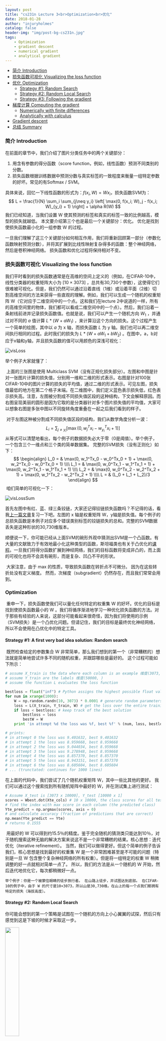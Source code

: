```yaml
---
layout: post
title: "cs231n Lecture 3<br>Optimization<br>优化"
date: 2018-01-28
author: "injuryholmes"
catalog: false
header-img: "img/post-bg-cs231n.jpg"
tags:
    - Optimization
    - gradient descent
    - numerical gradient
    - analytical gradient
---
```


- [简介 Introduction](#intro)
- [损失函数可视化 Visualizing the loss function](#vis)
- [优化 Optimization](#optimization)
  - [Strategy #1: Random Search](#opt1)
  - [Strategy #2: Random Local Search](#opt2)
  - [Strategy #3: Following the gradient](#opt3)
- [梯度计算 Computing the gradient](#gradcompute)
  - [Numerically with finite differences](#numerical)
  - [Analytically with calculus](#analytic)
- [Gradient descent](#gd)
- [总结 Summary](#summary)

<a name='intro'></a>

### 简介 Introduction

在前面的章节中，我们介绍了图片分类任务中的两个关键部分：

1. 用含有参数的得分函数（score function，例如，线性函数）预测不同类别的分数。
2. 损失函数根据训练数据中预测分数与真实标签的一致程度来衡量一组特定参数的好坏。常见的有Softmax / SVM。

具体来说，回忆一下线性函数的形式为：$f(x_i, W) =  W x_i$，损失函数SVM为：
$$
L = \frac{1}{N} \sum_i \sum_{j\neq y_i} \left[ \max(0, f(x_i; W)_j - f(x_i; W)_{y_i} + 1) \right] + \alpha R(W)
$$
我们已经知道，当我们设置 W 使其预测的标签和真实的标签一致的比例越高，模型的损失就越低。 本文要介绍第三个也是最后一个关键部分：优化。 优化是找到使损失函数最小化的一组参数 W 的过程。

​	一旦我们理解了这三个关键部分如何相互作用，我们将重新回顾第一部分（参数化函数映射预测分数），并将其扩展到比线性映射复杂得多的函数：整个神经网络，然后是卷积神经网络。 损失函数和优化过程将保持相对不变。

<a name='vis'></a>

### 损失函数可视化 Visualizing the loss function

​	我们平时看到的损失函数通常是在高维的空间上定义的（例如，在CIFAR-10中，线性分类器的权重矩阵大小为 $[10×3073]$ ，总共有30,730个参数），这使得它们很难被可视化。但是，我们仍然可以通过沿着直线（1维）或沿着平面（2维）切割高维空间的方法来获得一些直观的理解。例如，我们可以生成一个随机的权重矩阵 W（它对应于二维空间中的一个点。这和我们在lecture 2中说道的一样，所有的高维空间里的物体，我们都可以看成二维空间中的一个点）。然后，我们沿着一条射线前进并记录损失函数值。也就是说，我们可以产生一个随机方向 $W_1$ ，并通过对不同的 $a$ 值计算 $L* (W + aW_1)$ ，来计算沿这个方向的损失。这个过程产生一个简单的绘图，其中以 $a$ 为 x 轴，而损失函数 $L$ 为 y 轴。我们也可以再二维空间执行相同的过程。此时我们的损失为 $L * (W + aW_1 + bW_2)$ 。在图中，a，b对应于x轴和y轴，并且损失函数的值可以用颜色的深浅可视化：

![visLoss](/img/in-post/2018-01-28-optimization/visLoss.png)

举个例子大家就懂了：

​	上面的三张图是使用 Multiclass SVM（没有正规化损失部分）。左图和中图是针对一张图片计算的损失值，分别用一维和二维的形式表示。右图是针对100张CIFAR-10中的图片计算的损失的平均值，通过二维的形式表示。可见左图，损失值最低的地方在第二个格子末端。在二维图中，我们定义蓝色表示损失低，红色表示损失高。注意，左图被分割成不同损失值区段的这种结构，下文会解释原因。而右图呈现美丽的圆形是因为它取的是分类器针对多个图片损失值的平均值，大家可以想象右图是多张中图以不同旋转角度重叠在一起之后我们看到的样子。

​	对于左图这种被分割成不同损失值区段的结构，我们从数学角度分析一波：
$$
L_i = \sum_{j\neq y_i} \left[ \max(0, w_j^Tx_i - w_{y_i}^Tx_i + 1) \right]
$$
​	从等式可以清楚地看出，每个例子的数据损失必大于零（0是阈值）。举个例子，一个包含三个一维点和三个类的简单数据集。 完整的SVM损失（没有正则化）如下：
$$
\begin{align}
L_0 = & \max(0, w_1^Tx_0 - w_0^Tx_0 + 1) + \max(0, w_2^Tx_0 - w_0^Tx_0 + 1) \\\\
L_1 = & \max(0, w_0^Tx_1 - w_1^Tx_1 + 1) + \max(0, w_2^Tx_1 - w_1^Tx_1 + 1) \\\\
L_2 = & \max(0, w_0^Tx_2 - w_2^Tx_2 + 1) + \max(0, w_1^Tx_2 - w_2^Tx_2 + 1) \\\\
L = & (L_0 + L_1 + L_2)/3
\end{align}
$$
​	咱们简单的可视化一下：

![visLossSum](/img/in-post/2018-01-28-optimization/visLossSum.png)

​	首先左图中有红、蓝、绿三条铰链，大家还记得铰链损失函数吗？不记得的话，看我[上一篇文章](http://injuryholmes.me/2018/01/21/linear-classification/)复习一下吧。左图的 x 轴是权重矩阵 W，y轴是损失值。每个例子的总损失函数是本例子对应多个错误类别标签的铰链损失的总和。完整的SVM数据丢失是这种形状的30,730维版本。

​	顺便说一下，你可能已经从上面SVM的碗形外观中猜测出SVM是一个凸函数。有大量的文献致力于有效地最小化这种类型的函数，斯坦福类也有关于凸优化的[课程](http://stanford.edu/~boyd/cvxbook/)。一旦我们将得分函数扩展到神经网络，我们的目标函数将变成非凸的，而上面的可视化也将不会具有碗形，而是复杂、凹凸不平的形状。

​	大家注意，由于 max 的性质，导致损失函数在转折点不可微分。 因为在这些转折处没有定义梯度。 然而，次梯度（subgradient）仍然存在，而且我们常常会用到。

<a name='optimization'></a>

### Optimization

​	重申一下，损失函数使我们可以量化任何特定的权重集 W 的好坏。优化的目标是找到使损失函数最小的 W 。我们将循序渐进地学习一种优化损失函数的方法。对于那些有经验的人来说，这部分可能看起来很奇怪，因为我们将使用的示例（SVM损失）是一个凸优化问题。但请记住，我们的目标是最终优化神经网络，所以不会使用在凸优化中的特定工具。

<a name='opt1'></a>

#### Strategy #1: A first very bad idea solution: Random search

​	既然检查给定的参数集合 W 非常简单，那么我们想到的第一个（非常糟糕的）想法就是简单地尝试许多不同的随机权重，并跟踪哪些是最好的。 这个过程可能如下所示：

```python
# assume X_train is the data where each column is an example 维度(3073, 50,000)
# assume Y_train are the labels 维度(50000, )
# assume the function L evaluates the loss function

bestloss = float("inf") # Python assigns the highest possible float value
for num in xrange(1000):
    W = np.random.randn(10, 3073) * 0.0001 # generate random parameters
    loss = L(X_train, Y_train, W) # get the loss over the entire training set
    if loss < bestloss: # keep track of the best solution
        bestloss = loss
        bestW = W
    print 'in attempt %d the loss was %f, best %f' % (num, loss, bestloss)

# prints:
# in attempt 0 the loss was 9.401632, best 9.401632
# in attempt 1 the loss was 8.959668, best 8.959668
# in attempt 2 the loss was 9.044034, best 8.959668
# in attempt 3 the loss was 9.278948, best 8.959668
# in attempt 4 the loss was 8.857370, best 8.857370
# in attempt 5 the loss was 8.943151, best 8.857370
# in attempt 6 the loss was 8.605604, best 8.605604
# ... (trunctated: continues for 1000 lines)
```

在上面的代码中，我们尝试了几个随机权重矩阵 W，其中一些比其他的更好。 我们可以通过这个搜索找到所有随机矩阵中最好的 W，并在测试集上进行测试：

```python
# Assume X_test is [3073 x 10000], Y_test [10000 x 1]
scores = Wbest.dot(Xte_cols) # 10 x 10000, the class scores for all test examples
# find the index with max score in each column (the predicted class)
Yte_predict = np.argmax(scores, axis = 0)
# and calculate accuracy (fraction of predictions that are correct)
np.mean(Yte_predict == Yte)
# returns 0.1555
```

​	用最好的 W 可以得到约15.5％的精度。鉴于完全随机的猜测类只能达到10％，对于随机搜索这种无脑的解决方案来说这不是一个非常糟糕的结果。
​	核心思想：迭代优化（iterative refinement）。 当然，我们可以做得更好。但这个简单的例子告诉我们，核心思想是找到最好的权重集 W 是一个非常困难甚至是不可能的问题（特别是一旦 W 包含整个复杂神经网络的所有权重）。但是将一组特定的权重 W 稍微调整的好一点就相对简单一点了。 所以，我们的方法是从一个随机的 W 开始，然后迭代地优化它，每次都稍微好一点。

 	举个例子：你是一个被蒙住眼睛的徒步旅行者。 在山路上徒步，并试图达到底部。 在CIFAR-10的例子中，由于 W 的尺寸是10×3073，所以山是30,730维。在山上的每一个点我们都拥有特定的损失（海拔高度）。

<a name='opt2'></a>

#### Strategy #2: Random Local Search

​	你可能会想到的第一个策略是试图在一个随机的方向上小心翼翼的试探，然后只有感觉到这是下坡的时候才采取这一步。

<img src="/img/in-post/2018-01-28-optimization/tryStep.jpg" width="30%">

具体来说，我们将从随机 W 开始，产生随机扰动 $\delta W$ 。如果 $W+\delta W$ 对应的损失较低的话，我们就执行更新。 此过程的代码如下所示：

```python
W = np.random.randn(10, 3073) * 0.001 # generate random starting W
bestloss = float("inf")
fir i in xrange(1000):
    step_size = 0.001
    Wtry = W + np.random.randn(10, 3073) * step_size
    loss = L(Xtr_cols, Ytr, Wtry)
    if loss < bestloss:
        W = Wtry
        bestloss = loss
    print 'iter %d loss is %f' % (i, bestloss)
```

​	我们同样跑1000次。该方法在测试集上实现了21.4％的准确性。 比随机强，但是仍然很浪费，计算量很大。

<a name='opt3'></a>

#### Strategy #3: Following the Gradient

​	上一个例子中，我们试图在权重空间中找到一个方向来改善我们的权重（更低的损失值）。而事实上，我们不需要随机搜索一个方向，再判断它的好坏。我们可以直接计算出最好的方向，这个方向在数学上保证是最陡峭的下降方向。这个方向将与损失函数的梯度（**gradient**）有关。好比我们爬山的时候，感觉最陡峭的方向。

​	在一维函数中，斜率是函数在任何点的瞬时变化率。梯度是函数的斜率的泛化，比如我们的 W 是高维的，所以对应的，从单个斜率变成一组斜率组成的向量。换句话说，梯度就是空间中每一个维度的斜率（slope或者derivative）组成的向量。高中学过的倒数就是一个一维函数梯度的例子。
$$
\frac{df(x)}{dx} = \lim_{h\ \to 0} \frac{f(x + h) - f(x)}{h}
$$
​	当函数采用一个数字向量而不是单一个数字的时候，我们称每一维度的倒数为偏导数（prtial derivatives），而梯度就是每个维度上的偏导数共同组成的一个向量。

<a name='gradcompute'></a>

### Computing the gradient

​	有两种计算梯度的方法，一个缓慢的，近似的但容易的方法——数值梯度（numerical gradient），以及一个快速，准确，但更容易出错的方法，需要微积分——分析梯度（analytic gradient）。 

<a name='numerical'></a>

#### Computing the gradient numerically with finite differences

​	上面给出的公式允许我们以数值方式计算梯度。 下面是一个函数，它计算函数`f`在`x`处的导数。

```python
def eval_numerical_gradient(f, x):
    """
    a native implementation of numerical gradient of f at x
    - f should be a function that takes a single argument
    - x is the point (numpy array) to evaluate the gradient at
    """
    
    fx = f(x) # evaluate function value at original point
    grad = np.zeros(x.shape)
    h = 0.00001
    
    # iterate over all indexes in x
    it = np.nditer(x, flags=['muilti_index'], op_flags=['readwrite'])
    while not it.finished:
        # evaluate function at x+h
        ix = it.multi_index
        old_value = x[ix]
        x[ix] = old_value + h # increment by h
        fxh = f(x) # evaluate f(x + h)
        x[ix] = old_value # restore to previous value (very important!)
       	
        # compute the partial derivate
        grad[ix] = (fxh - fx) / h # the slope
        it.iternext() # step to next dimention
    return grad
```

按照上面给出的梯度公式，上面的代码逐个遍历所有维度，沿该维度做一个小的变化`h`，并通过查看函数的变化来计算损失函数沿着该维度的偏导数。 变量`grad`即是完整的梯度。

​	**实际情况**。 请注意，在数学公式中，我们希望`h`趋向于零来计算梯度，但实际上通常使用非常小的值（例如在示例中看到的1e-5）就足够了。 当然，最理想的情况是，在计算机算力允许的情况下，挑选尽量小的步长。 另外，在实践中，使用中心差分公式计算数值梯度通常更好：$[f(x + h)-f(x-h)] / 2h$。 详情请参阅[维基](https://en.wikipedia.org/wiki/Numerical_differentiation)。

​	我们可以使用上面的梯度计算函数来计算给定函数任意点处的梯度。 我们来看一个例子，给定一个权重矩阵`W`，计算CIFAR-10损失函数的梯度：

```python
# to use the generic code above we want a function that takes a single argument
# (the weight in our case) so we close over X_train and Y_train

def CIFAR10_loss_fun(W):
    return L(X_train, Y_train, W)

W = np.random.rand(10, 3073) * 0.001 # random weight vector
df = eval_numerical_gradient(CIFAR_loss_fun, W) # get the gradient
```

梯度告诉我们沿着每个维度的损失函数的斜率，**它给我们描述了山谷的地形图**，我们可以用它来进行更新：

```python
loss_original = CIFAR10_loss_fun(W) # the original loss
print 'original loss: %f' % (loss_original, )

# lets see the effect of multiple step sizes
for step_size_log in [-10, -9, -8, -7, -6, -5, -4, -3, -2, -1]:
    step_size = 10 ** step_size_log
    W_new = W - step_size * df # new position in the weight space
    loss_new = CIFAR10_loss_fun(W_new)
    print 'for step size %f new loss: %f' % (step_size, loss_new)
    
# prints:
# original loss: 2.200718
# for step size 1.000000e-10 new loss: 2.200652
# for step size 1.000000e-09 new loss: 2.200057
# for step size 1.000000e-08 new loss: 2.194116
# for step size 1.000000e-07 new loss: 2.135493
# for step size 1.000000e-06 new loss: 1.647802
# for step size 1.000000e-05 new loss: 2.844355
# for step size 1.000000e-04 new loss: 25.558142
# for step size 1.000000e-03 new loss: 254.086573
# for step size 1.000000e-02 new loss: 2539.370888
# for step size 1.000000e-01 new loss: 25392.214036
```

**更新梯度方向为负**。在上面的代码中，请注意，为了计算`W_new`，我们对梯度`df`的负方向进行更新，因为我们希望我们的损失函数减少而不是增加。

**步长的影响**。梯度告诉我们函数的增长速度最快的方向（损失增加、或者减少最快的方向），但是并没有告诉我们该沿着这个方向走多远。 正如我们后面将会看到的那样，选择步长（也称 learning rate）将成为训练神经网络中最重要的（也是最令人头痛的）超参数设置之一。 在我们蒙着眼睛的寻找山丘最低点的比喻中，我们感觉到我们的脚下方的山坡向某个方向倾斜，但是我们应该采取的步长是不确定的。 如果我们谨慎地调整脚步，我们可以持续地取得非常小的进展（这相当于有一个小步幅）。 相反，我们可以选择做出一个大的，自信的步骤，试图更快地下降，但这可能没有回报。 正如上面的代码示例，在某个时刻，采取更大的步骤会导致更高的损失，因为我们`overstep`了。

​	让我们可视化步长的影响，如下图所示。

<img src="/img/in-post/2018-01-28-optimization/visStepsize.png" width="40%">

​	我们从某个特定的 W 点开始（别忘了每一个点代表某一个权重矩阵W），计算该 W 的梯度（或者说梯度的反向（减小的方向）—— 白色箭头），它告诉我们损失函数最急剧下降的方向。 小步骤可能会导致持续但缓慢的进展，我们会慢慢地往深蓝色的区域移动。 大步骤可以带来更好的进展，但风险更大。 请注意，最终，如果步长过大，我们会`overshoot`，并使损失更严重，例如，我们可能直接从浅蓝色地方跑到绿色的区域。 步长将成为我们必须仔细调整的最重要的超参数之一。

​	**效率问题**。你可能已经注意到，这种数值法计算梯度的时间复杂度是和参数（维度）的多少成线性比例。 在我们的例子中，我们总共有30730个参数，因此必须对损失函数进行30,731（origin + 30730 new）次评估，以评估梯度并仅执行单个参数更新。 这个问题只会变得更糟，因为现代的神经网络常常地拥有数千万个参数。 显然，这个策略是不可扩展的，我们需要更好的方法。

​	<a name='analytic'></a>

#### Computing the gradient analytically with Calculus

​	我们把上述计算梯度的方法叫做numerical gradient，理解起来很简单，但缺点是它是近似的（因为我们必须选择小的h值，而真正的梯度定义为当h趋向于0的极限）， 而且算力昂贵。 计算梯度的第二种方法是使用微积分（calculus）进行分析计算，这使得我们能够得出梯度的直接公式（无近似值），而且速度也非常快。 但是，与数值法计算梯度不同，`analytic gradient` 法更容易实现的代价就是更容易出错，所以在实践中，我们使用 `analytic gradient` 并将其与 `numerical gradient` 进行比较以检查实现的正确性。 这被称为梯度检查（gradient check）。

​	让我们举个svm的例子：
$$
L_i = \sum_{j\neq y_i} \left[ \max(0, w_j^Tx_i - w_{y_i}^Tx_i + \Delta) \right]
$$
我们求该函数对 $W_{y_i}$ 的倒数。我们可以得到如下的式子：
$$
\nabla_{w_{y_i}} L_i = - \left( \sum_{j\neq y_i} \mathbb{1}(w_j^Tx_i - w_{y_i}^Tx_i + \Delta > 0) \right)x_i
$$
**解释一下：**

**把 $W_{y_i}$ 看做自变量，其他的都看成常量。损失函数可以看成一元一次方程，自变量的系数是 $-x_i$ （常量）**

其中 $\mathbb{1}$ 是指标函数，如果内部条件为真，则为1，否则为0。这是损失函数的max的性质导致。也就是说，我们只需要计算不符合`margin`的类（也就是那些导致损失函数增加的类）即可。同时我们也可以发现一个直观的语义学上的理解：**损失函数在正确类上的倒数（梯度）和损失的类以及该类的损失值大小有关，最后的梯度是该类和该类损失值相乘的负数。**

用山谷的例子来理解：**我们往山谷底部走的最快的路线，是往山顶走的最快的路的反方向。**这话一听上去有点脱裤子放屁，但是大家好好理解，其实这就是这个公式本身诉说的。

​	上面讲的都只是损失函数相对于正确类的梯度（也就是说我们只求了权重矩阵中$W_{y_i}$ 行的梯度）。 对于 $j≠yi$ 的其他行，梯度为：
$$
\nabla_{w_j} L_i = \mathbb{1}(w_j^Tx_i - w_{y_i}^Tx_i + \Delta > 0) x_i
$$
**同理：**

把 $W_j$ 看做自变量，其他的都看成常量。损失函数可以看成一元一次方程，自变量的系数是 $x_i$ （常量）

​	大家注意一下，之前正确类的系数是负数，而错误类的系数是正数，这是因为原函数的意义是损失函数，当然在正确类上损失应该是呈减小趋势，（直到山谷底端）；而在错误类上，损失是呈增加趋势的。我们之后要做的，就是求出整个权重矩阵的梯度之后，往负的方向前进。

有了公式，用代码实现一下就没问题了。

<a name='gd'></a>

### Gradient Descent 梯度下降

​	现在我们可以计算损失函数的梯度，重复评估梯度然后执行参数更新的过程称为梯度下降（Gradient Descent）。 它的原始版本如下：

```python
# Vanilla Gradient Descent

while True:
    weights_grad = evaluate_gradient(loss_fun, data, weights)
    weights += -step_size * weights_grad # perform parameter update
```

这个简单的 `while` 循环是所有神经网络库的核心。 还有其他的方法来执行优化（例如，LBFGS），但是梯度下降是目前为止优化神经网络损失函数最常见和最成熟的方式。 在整个课程教学中，我们会对这个循环的细节（例如更新方程的确切细节）进行一些细致的分析，但是核心思想就是梯度下降直到我们对结果满意为止。	

**Mini-batch gradient descent**。 在大规模应用（如ILSVRC挑战）中，训练数据可能具有数百万个。 因此，很容易产生低效的更新，比如，当我们计算了整个训练集的损失函数梯度，却只更新其中一个参数。 解决这个问题的一个非常普遍的方法是计算批量（batch）训练数据的梯度。 例如，在现有技术的ConvNets中，典型的批量参数包含来自整个120万训练集的256个例子。 然后使用该批次执行参数更新：

```python
# Vanilla Minibatch Gradient Descent

while True:
    data_batch = sample_training_data(data, 256) # sample 256 examples
    weights_grad = evaluate_gradient(loss_fun, data_batch, weights)
    weights += -step_size * weights_grad
```

​	我们可以这么做是因为训练数据中的例子是相关的。 我们举一个极端的例子，ILSVRC中的所有120万个图像实际上仅含有1000个独特图像（每个类别一个，重复1200次）的副本组成。 那么很明显，我们计算的所有1200个相同副本的梯度都是相同的。那我们计算所有120万个图像上的数据损失时，和我们只计算一小部分1000个的损失是一样的。在实践，数据集不会包含重复的图像，但一个小批量的梯度是一个完整的目标的梯度很好的近似。 因此，通过评估小批量梯度来执行更频繁的参数更新，在实践中可以实现更快的收敛。

​	这种情况的极端例子是小批量仅包含一个示例。这个过程被称为随机梯度下降**Stochastic Gradient Descent (SGD)**（或 on-line 梯度下降）。这是相对较少见的，因为在实践中，由于矢量化的代码优化，对于100个示例计算梯度，比对于一个示例计算100次的梯度更快。即使SGD理论上一次只用一个例子来评估梯度，但人们现在在说SGD的时候，往往默认了minibatch的使用。（即谈及 Minibatch Gradient Descent （MGD），或提到 batch gradient descent（BGD）时，也会听到人们使用术语SGD指代，但此时通常假定使用小批量）。mini-batch的大小是一个超参数，但交叉验证并不常见。它通常基于内存约束（如果有的话）或设置为某个值，例如32，64或128。我们在实践中使用2的幂，因为许多向量化的操作实现在输入大小为2的幂的情况下更快。

<a name='summary'></a>

### Summary

<img src="/img/in-post/2018-01-28-optimization/dataflow.jpeg">

数据集 `(x，y)` 是给定的。权重 `W` 从随机开始，可以改变。得分函数 `f` 计算类别的预测分数。损失函数包含两个部分：第一部分表示的是预测计算得分 `f` 和真实标签 `y` 之间的差异性。第二部分正则化损失是权重的函数。在梯度下降期间，我们计算权重的梯度，并在梯度下降期间使用它们执行参数更新。

本文小结：

- 我们将损失函数比作一个高维的爬山模型，我们蒙着眼睛，试图达到最低点。特别是，我们看到SVM函数是分段线性，整体是碗形的。
- 我们通过迭代来优化损失函数，我们从一个随机的权重 `W` 开始，一步一步地优化，直到损失最小化。
- 我们看到梯度最陡的上升方向，我们讨论了一种简单但低效的方法，用有限差分近似（即取非常小的 `h` 值进行导数操作）对其进行数值计算。
- 我们看到，参数更新需要设置步长（学习率）。如果它太低，进展是稳定的，但速度慢。如果它太高，进展会更快，但风险更大。我们将在以后的章节中更详细地探讨这种权衡。
- 我们讨论了 `numerical gradient` 和 `analytic gradient` 之间的权衡问题。`numerical gradient` 很简单，但是计算是近似的、昂贵的。`analytic gradient` 是精确的、快速的，但更容易出错，因为它需要用数学推导梯度。因此，在实践中，我们总是使用 `analytic gradient`，然后用 `numerical gradient` 执行梯度检查。
- 我们引入了 `gradient descent` 算法，迭代计算梯度并在循环执行参数更新。

预告：

本节的核心内容是计算损失函数的权重的梯度（并对其有一定的直观理解）。之后设计、训练和理解神经网络需要对梯度有感性的认识。在下一节中，我们将分析 `chain rule` （链规则），或称为 `backpropagation` （反向传播）。这将使我们能够更有效地优化各种神经网络的各式各样的损失函数，当然也包括我们的卷积神经网络。










